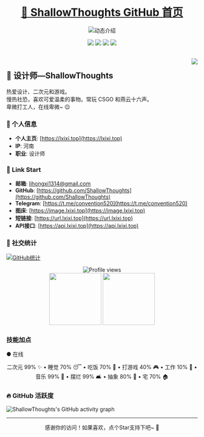 <p align="center">
  <h1 align="center"><a href="https://github.com/ShallowThoughts">🌸 ShallowThoughts GitHub 首页</a></h1>
</p>

<p align="center">
  <img src="https://readme-typing-svg.demolab.com/?lines=大家好，我是ShallowThoughts;欢迎来到我的%20GitHub!;除了吃就是睡~;慢热社恐，爱CSGO和二次元&font=Fira%20Code&center=true&width=380&height=50&duration=4000&pause=1000" alt="动态介绍">
</p>

<p align="center">
  <img src="https://img.shields.io/static/v1?label=Role&message=Designer&color=pink"/>
  <img src="https://img.shields.io/static/v1?label=Location&message=Henan&color=orange"/>
  <a href="https://lxixi.top"><img src="https://img.shields.io/badge/Site-个人博客-blue"/></a>
  <a href="https://t.me/convention520"><img src="https://img.shields.io/badge/Chat-Telegram-purple"/></a>
</p>
<br>

<img align="right" src="https://moe-counter.glitch.me/get/@:ShallowThoughts?theme=rule34">

## 🌸 设计师—ShallowThoughts

热爱设计、二次元和游戏。<br>慢热社恐，喜欢可爱温柔的事物。常玩 CSGO 和燕云十六声。<br>卑微打工人，在线卑微~ 😌

### 👾 个人信息
- **个人主页**: [https://lxixi.top](https://lxixi.top)
- **IP**: 河南
- **职业**: 设计师

### 🔗 Link Start
- **邮箱**: [lihongxi1314@gmail.com](mailto:lihongxi1314@gmail.com)
- **GitHub**: [https://github.com/ShallowThoughts](https://github.com/ShallowThoughts)
- **Telegram**: [https://t.me/convention520](https://t.me/convention520)
- **图床**: [https://image.lxixi.top](https://image.lxixi.top)
- **短链接**: [https://url.lxixi.top](https://url.lxixi.top)
- **API接口**: [https://api.lxixi.top](https://api.lxixi.top)

### 💞 社交统计

[![GitHub统计](https://stats.justsong.cn/api/github?username=ShallowThoughts&theme=dark&lang=zh-CN)](https://github.com/ShallowThoughts)

<div align="center">
  <img src="https://komarev.com/ghpvc/?username=ShallowThoughts&label=Profile%20views&color=0e75b6&style=flat" alt="Profile views" />
</div>

<div align="center">
  <img align="" height="137px" src="https://github-readme-stats.vercel.app/api?username=ShallowThoughts&custom_title=ShallowThoughts的统计数据&theme=react&show_icons=true&hide_border=true&count_private=true" />
  <img align="" height="137px" src="https://github-readme-stats.vercel.app/api/top-langs/?username=ShallowThoughts&layout=compact&theme=react&show_icons=true&hide_border=true&langs_count=8" />
</div>

### 技能加点
● 在线

<div align="center">
二次元 99% ✨ • 睡觉 70% 😴 • 吃饭 70% 🍜 • 打游戏 40% 🎮 • 工作 10% 💼 • 音乐 99% 🎵 • 摆烂 99% 🛋️ • 抽象 80% 🤪 • 宅 70% 🏠
</div>

### 🔥 GitHub 活跃度

![ShallowThoughts's GitHub activity graph](https://github-readme-activity-graph.vercel.app/graph?username=ShallowThoughts&theme=dracula&custom_title=ShallowThoughts的心电图&radius=10)

---

<div align="center">
  <p>感谢你的访问！如果喜欢，点个Star支持下吧~ 🌸</p>
</div>
